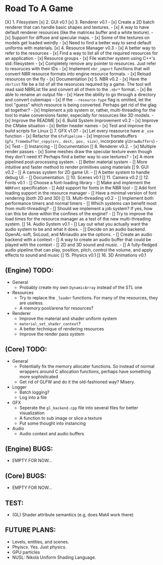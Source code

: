 # Road To A Game 
[X] 1. Filesystem
[x] 2. GUI v0.1
[x] 3. Renderer v0.1
    - [x] Create a 2D batch renderer that can handle basic shapes and textures.
    - [x] A way to have default renderer resources (like the matrices buffer and a white texture).
    - [x] Support for diffuse and specular maps.
    - [x] Some of the textures on models get loaded weirdly
    - [x] Need to find a better way to send default uniforms with materials.
[x] 4. Resource Manager v0.3
    - [x] A better way to refer to the resources
    - [x] Find a way to list all of the required resources for an application
    - [x] Resource groups
    - [x] File watcher system using C++'s std::filesystem
    - [x] Completely remove any pointer to resources. Just refer to resoruces with their IDs
    - [x] Implement `nbr_import` functions that will convert NBR resource formats into engine resource formats.
    - [x] Reload resources on the fly
    - [x] Documentation
[x] 5. NBR v0.2 
    - [x] Have the `nbrlist` file be a list of all the resoruces required by a game. The tool will read said NBRList file and convert all of them to the `.nbr*` format.
    - [x] Be able to rename an output file 
    - [x] Have the ability to go through a directory and convert cubemaps 
    - [x] If the `--resource-type` flag is omitted, let the tool "guess" which resource is being converted. Perhaps get rid of the glag all together? 
    - [x] Implement a job system or, rather, multi-threading for the tool to make conversions faster, especially for resources like 3D models.
    - [x] Improve the README
[x] 6. Build System Improvement v0.2 
    - [x] Improve the CMake situation
    - [x] Better header names
    - [x] Test and improve the build scripts for Linux
[] 7. GFX v1.0? 
    - [x] Let every reasource have a `_use` function
    - [x] Refactor the `GfxPipeline` 
    - [x] Improve framebuffers (`gfx_framebuffer_copy(src, dest, pos, size)`, incorporate `glDrawBuffers`)
    - [x] Test
    - [] Instancing 
    - [] Documentation
[] 8. Renderer v0.2. 
    - [x] Multiple render passes
    - [x] Some meshes draw the specular texture even though they don't need it? Perhaps find a better way to use textures?
    - [x] A more pipelined post-processing system.
    - [] Better material system 
    - [] More intuitive and faster method to render primitives using materials
[] 9. GUI v0.2 
    - [] A canvas system for 2D game UI.
    - [] A better system to handle debug UI.
    - [] Documentation.
[] 10. Scenes v0.1
[] 11. Camera v0.2
[] 12. Fonts v0.1 
    - [] Choose a font-loading library 
    - [] Make and implement the `NBRFont` specification 
    - [] Add support for fonts in the NBR tool 
    - [] Add font loading support in the resource manager 
    - [] Have a minimal version of font rendering (both 2D and 3D)
[] 13. Multi-threading v0.2 
    - [] Implement both performance timers and normal timers
    - [] Which systems can benefit most from multi-threading? 
    - [] Should we implement a job system? If yes, how can this be done within the confines of the engine? 
    - [] Try to improve the load times for the resource manager as a test of the new multi-threading system.
[] 14. Audio System v0.1 
    - [] Lay out what you actually want the audio system to be and what it does. 
    - [] Decide on an audio backend. OpenAL-soft, SoLoud, and Miniaudio are the options.
    - [] Create an audio backend with a context 
    - [] A way to create an audio buffer that could be played with the context 
    - [] 2D and 3D sound and music. 
    - [] A fully-fledged audio pipeline that can play, position, pitch, control the volume, and apply effects to sound and music
[] 15. Physics v0.1
[] 16. 3D Animations v0.1

## (Engine) TODO: 
* General 
    - Probably create my own `DynamicArray` instead of the STL one
* Resources 
    - Try to replace the `_loader` functions. For many of the resources, they are useless.
    - A memory pool/arena for resources?
* Renderer 
    - Improve the material and shader uniform system 
    - `material_set_shader_context`?
    - A better technique of rendering resources 
    - Improve the render pass system

## (Core) TODO: 
* General
    - Potentially fix the memory allocater functions. So instead of normal wrappers around C allocation functions, perhaps have something more sophisticated
    - Get rid of GLFW and do it the old-fashioned way? Misery.
* Logger 
    - Batch logging? 
    - Log into a file
* GFX 
    - Seperate the `gl_backend.cpp` file into several files for better visualization
    - A function to sub image or slice a texture 
    - Put some thought into instancing
* Audio 
    - Audio context and audio buffers

## (Engine) BUGS: 
- EMPTY FOR NOW...

## (Core) BUGS: 
- EMPTY FOR NOW...

## TEST: 
- (GL) Shader attribute semantics (e.g, does Mat4 work there)

## FUTURE PLANS: 
- Levels, entities, and scenes.
- Phyiscs. Yes. Just physics.
- GPU particles
- NUSL: Nikola Uniform Shading Language. 
